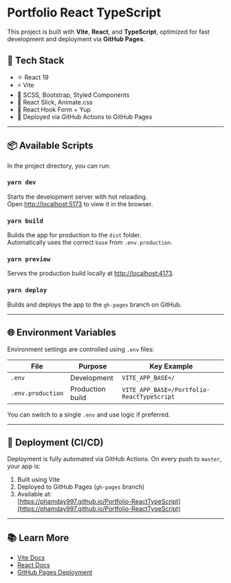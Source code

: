 # Portfolio React TypeScript

This project is built with **Vite**, **React**, and **TypeScript**, optimized for fast development and deployment via **GitHub Pages**.

## 🔧 Tech Stack

- ⚛️ React 19
- ⚡ Vite
- 💅 SCSS, Bootstrap, Styled Components
- 🎠 React Slick, Animate.css
- 📝 React Hook Form + Yup
- 🚀 Deployed via GitHub Actions to GitHub Pages

---

## 📦 Available Scripts

In the project directory, you can run:

### `yarn dev`

Starts the development server with hot reloading.  
Open [http://localhost:5173](http://localhost:5173) to view it in the browser.

### `yarn build`

Builds the app for production to the `dist` folder.  
Automatically uses the correct `base` from `.env.production`.

### `yarn preview`

Serves the production build locally at [http://localhost:4173](http://localhost:4173).

### `yarn deploy`

Builds and deploys the app to the `gh-pages` branch on GitHub.

---

## 🌐 Environment Variables

Environment settings are controlled using `.env` files:

| File              | Purpose          | Key Example                                |
| ----------------- | ---------------- | ------------------------------------------ |
| `.env`            | Development      | `VITE_APP_BASE=/`                          |
| `.env.production` | Production build | `VITE_APP_BASE=/Portfolio-ReactTypeScript` |

You can switch to a single `.env` and use logic if preferred.

---

## 🚀 Deployment (CI/CD)

Deployment is fully automated via GitHub Actions. On every push to `master`, your app is:

1. Built using Vite
2. Deployed to GitHub Pages (`gh-pages` branch)
3. Available at:  
   [https://phamday997.github.io/Portfolio-ReactTypeScript](https://phamday997.github.io/Portfolio-ReactTypeScript)

---

## 📚 Learn More

- [Vite Docs](https://vitejs.dev/guide/)
- [React Docs](https://react.dev/)
- [GitHub Pages Deployment](https://vitejs.dev/guide/static-deploy.html#github-pages)
